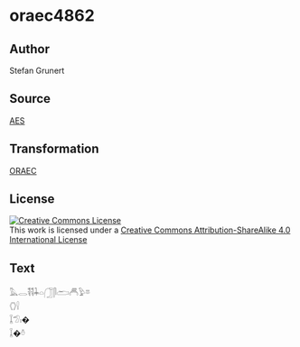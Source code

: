 # oraec4862

## Author

Stefan Grunert

## Source

[AES](https://github.com/simondschweitzer/aes)

## Transformation

[ORAEC](https://oraec.github.io/)

## License

<a rel="license" href="http://creativecommons.org/licenses/by-sa/4.0/"><img alt="Creative Commons License" style="border-width:0" src="https://i.creativecommons.org/l/by-sa/4.0/88x31.png" /></a><br />This work is licensed under a <a rel="license" href="http://creativecommons.org/licenses/by-sa/4.0/">Creative Commons Attribution-ShareAlike 4.0 International License</a>

## Text

𓅓𓂋𓌟𓌟𓇓𓏏𓃂𓋴𓂧𓄫𓅱𓎼<br>
𓂘𓍛<br>
𓆼𓅿𓏤�<br>
𓆼�𓏊<br>
